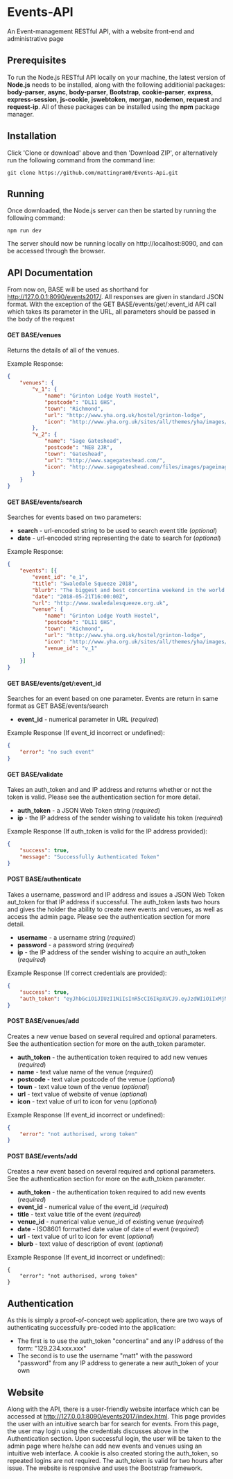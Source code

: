 # Events-API
An Event-management RESTful API, with a website front-end and administrative page

## Prerequisites
To run the Node.js RESTful API locally on your machine, the latest version of **Node.js** needs to be installed, along with the following additionial packages: **body-parser**, **async**, **body-parser**, **Bootstrap**, **cookie-parser**, **express**, **express-session**, **js-cookie**, **jswebtoken**, **morgan**, **nodemon**, **request** and **request-ip**. All of these packages can be installed using the **npm** package manager.

## Installation
Click 'Clone or download' above and then 'Download ZIP', or alternatively run the following command from the command line:

```
git clone https://github.com/mattingram0/Events-Api.git
```

## Running
Once downloaded, the Node.js server can then be started by running the following command:

```
npm run dev
```

The server should now be running locally on http://localhost:8090, and can be accessed through the browser.

## API Documentation
From now on, BASE will be used as shorthand for http://127.0.0.1:8090/events2017/. All responses are given in standard JSON format. With the exception of the GET BASE/events/get/:event_id API call which takes its parameter in the URL, all parameters should be passed in the body of the request 

#### GET BASE/venues
Returns the details of all of the venues.

Example Response:
```json
{
    "venues": {
        "v_1": {
            "name": "Grinton Lodge Youth Hostel",
            "postcode": "DL11 6HS",
            "town": "Richmond",
            "url": "http://www.yha.org.uk/hostel/grinton-lodge",
            "icon": "http://www.yha.org.uk/sites/all/themes/yha/images/logos/yha_header_logo.png"
        },
        "v_2": {
            "name": "Sage Gateshead",
            "postcode": "NE8 2JR",
            "town": "Gateshead",
            "url": "http://www.sagegateshead.com/",
            "icon": "http://www.sagegateshead.com/files/images/pageimage/1683.7123dea7/630x397.fitandcrop.jpg"
        }
    }
}
```
#### GET BASE/events/search
Searches for events based on two parameters:
* **search** - url-encoded string to be used to search event title (*optional*) 
* **date** - url-encoded string representing the date to search for (*optional*)

Example Response:
```json
{
    "events": [{
        "event_id": "e_1",
        "title": "Swaledale Squeeze 2018",
        "blurb": "The biggest and best concertina weekend in the world. Held each May in Grinton Lodge YHA, North Yorkshire",
        "date": "2018-05-21T16:00:00Z",
        "url": "http://www.swaledalesqueeze.org.uk",
        "venue": {
            "name": "Grinton Lodge Youth Hostel",
            "postcode": "DL11 6HS",
            "town": "Richmond",
            "url": "http://www.yha.org.uk/hostel/grinton-lodge",
            "icon": "http://www.yha.org.uk/sites/all/themes/yha/images/logos/yha_header_logo.png",
            "venue_id": "v_1"
        }
    }]
}
```

#### GET BASE/events/get/:event_id
Searches for an event based on one parameter. Events are return in same format as GET BASE/events/search
* **event_id** - numerical parameter in URL (*required*)

Example Response (If event_id incorrect or undefined):
```json
{
    "error": "no such event"
}
```

#### GET BASE/validate
Takes an auth_token and and IP address and returns whether or not the token is valid. Please see the authentication section for more detail.
* **auth_token** - a JSON Web Token string (*required*)
* **ip** - the IP address of the sender wishing to validate his token (*required*)

Example Response (If auth_token is valid for the IP address provided):
```json
{
    "success": true,
    "message": "Successfully Authenticated Token"
}
```

#### POST BASE/authenticate
Takes a username, password and IP address and issues a JSON Web Token aut_token for that IP address if successful. The auth_token lasts two hours and gives the holder the ability to create new events and venues, as well as access the admin page. Please see the authentication section for more detail.  
* **username** - a username string (*required*)
* **password** - a password string (*required*)
* **ip** - the IP address of the sender wishing to acquire an auth_token (*required*)

Example Response (If correct credentials are provided):
```json
{
    "success": true,
    "auth_token": "eyJhbGciOiJIUzI1NiIsInR5cCI6IkpXVCJ9.eyJzdWIiOiIxMjM0NTY3ODkwIiwibmFtZSI6IkpvaG4gRG9lIiwiaWF0IjoxNTE2MjM5MDIyfQ.SflKxwRJSMeKKF2QT4fwpMeJf36POk6yJV_adQssw5c"
}
```

#### POST BASE/venues/add
Creates a new venue based on several required and optional parameters. See the authentication section for more on the auth_token parameter.
* **auth_token** - the authentication token required to add new venues (*required*)
* **name** - text value name of the venue (*required*)
* **postcode** - text value postcode of the venue (*optional*)
* **town** - text value town of the venue (*optional*)
* **url** - text value of website of venue (*optional*)
* **icon** - text value of url to icon for venu (*optional*)

Example Response (If event_id incorrect or undefined):
```json
{
    "error": "not authorised, wrong token"
}
```

#### POST BASE/events/add
Creates a new event based on several required and optional parameters. See the authentication section for more on the auth_token parameter.
* **auth_token** - the authentication token required to add new events (*required*)
* **event_id** - numerical value of the event_id (*required*)
* **title** - text value title of the event (*required*)
* **venue_id** - numerical value venue_id of existing venue (*required*)
* **date** - ISO8601 formatted date value of date of event (*required*)
* **url** - text value of url to icon for event (*optional*)
* **blurb** - text value of description of event (*optional*)

Example Response (If event_id incorrect or undefined):
```
{
    "error": "not authorised, wrong token"
}
```

## Authentication
As this is simply a proof-of-concept web application, there are two ways of authenticating successfully pre-coded into the application:
* The first is to use the auth_token "concertina" and any IP address of the form: "129.234.xxx.xxx"
* The second is to use the username "matt" with the password "password" from any IP address to generate a new auth_token of your own

## Website
Along with the API, there is a user-friendly website interface which can be accessed at http://127.0.0.1:8090/events2017/index.html. This page provides the user with an intuitive search bar for search for events. From this page, the user may login using the credentials discusses above in the Authentication section. Upon successful login, the user will be taken to the admin page where he/she can add new events and venues using an intuitive web interface. A cookie is also created storing the auth_token, so repeated logins are not required. The auth_token is valid for two hours after issue. The website is responsive and uses the Bootstrap framework.

